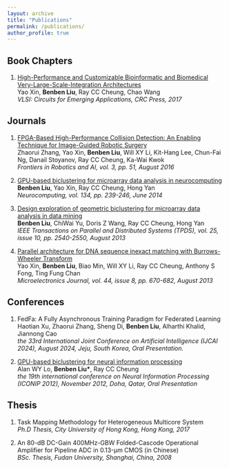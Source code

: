 ```yaml
---
layout: archive
title: "Publications"
permalink: /publications/
author_profile: true
---
```


## Book Chapters

1. [High-Performance and Customizable Bioinformatic and Biomedical Very-Large-Scale-Integration Architectures](https://www.taylorfrancis.com/chapters/edit/10.1201/b17635-10/high-performance-customizable-bioinformatic-biomedical-large-scale-integration-architectures-yao-xin-benben-liu-ray-cheung-chao-wang)  
Yao Xin, **Benben Liu**, Ray CC Cheung, Chao Wang  
*VLSI: Circuits for Emerging Applications, CRC Press, 2017*

## Journals

1. [FPGA-Based High-Performance Collision Detection: An Enabling Technique for Image-Guided Robotic Surgery](https://www.frontiersin.org/articles/10.3389/frobt.2016.00051/full)  
Zhaorui Zhang, Yao Xin, **Benben Liu**, Will XY Li, Kit-Hang Lee, Chun-Fai Ng, Danail Stoyanov, Ray CC Cheung, Ka-Wai Kwok  
*Frontiers in Robotics and AI, vol. 3, pp. 51, August 2016*

2. [GPU-based biclustering for microarray data analysis in neurocomputing](https://www.sciencedirect.com/science/article/abs/pii/S0925231214001064)  
**Benben Liu**, Yao Xin, Ray CC Cheung, Hong Yan  
*Neurocomputing, vol. 134, pp. 239-246, June 2014*

3. [Design exploration of geometric biclustering for microarray data analysis in data mining](https://ieeexplore.ieee.org/abstract/document/6579602)  
**Benben Liu**, ChiWai Yu, Doris Z Wang, Ray CC Cheung, Hong Yan  
*IEEE Transactions on Parallel and Distributed Systems (TPDS), vol. 25, issue 10, pp. 2540-2550, August 2013*

4. [Parallel architecture for DNA sequence inexact matching with Burrows-Wheeler Transform](https://www.sciencedirect.com/science/article/abs/pii/S0026269213001225)  
Yao Xin, **Benben Liu**, Biao Min, Will XY Li, Ray CC Cheung, Anthony S Fong, Ting Fung Chan  
*Microelectronics Journal, vol. 44, issue 8, pp. 670-682, August 2013*

## Conferences

1. FedFa: A Fully Asynchronous Training Paradigm for Federated Learning  
Haotian Xu, Zhaorui Zhang, Sheng Di, **Benben Liu**, Alharthi Khalid, Jiannong Cao  
*the 33rd International Joint Conference on Artificial Intelligence (IJCAI 2024), August 2024, Jeju, South Korea, Oral Presentation.*

2. [GPU-based biclustering for neural information processing](https://link.springer.com/chapter/10.1007/978-3-642-34500-5_17)  
Alan WY Lo, **Benben Liu\***, Ray CC Cheung  
*the 19th international conference on Neural Information Processing (ICONIP 2012), November 2012, Doha, Qatar, Oral Presentation*

## Thesis

1. Task Mapping Methodology for Heterogeneous Multicore System  
*Ph.D Thesis, City University of Hong Kong, Hong Kong, 2017*

2. An 80-dB DC-Gain 400MHz-GBW Folded-Cascode Operational Amplifier for Pipeline ADC in 0.13-μm CMOS (in Chinese)  
*BSc. Thesis, Fudan University, Shanghai, China, 2008*